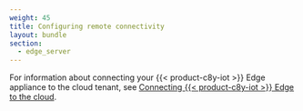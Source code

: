 ```yaml
---
weight: 45
title: Configuring remote connectivity
layout: bundle
section:
  - edge_server
---
```


For information about connecting your {{< product-c8y-iot >}} Edge appliance to the cloud tenant, see [Connecting {{< product-c8y-iot >}} Edge to the cloud](/edge/edge-connectivity/).
